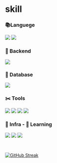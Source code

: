 # skill<br>

### 📚Languege <br>
<img src="https://img.shields.io/badge/Java-ED8B00?style=for-the-badge&logo=openjdk&logoColor=white"/> <img src="https://img.shields.io/badge/Python-14354C?style=for-the-badge&logo=python&logoColor=white"/>

### 📐 Backend <br>
<img src="https://img.shields.io/badge/Spring-6DB33F?style=for-the-badge&logo=spring&logoColor=white"/>

### 💾 Database <br>
<img src="https://img.shields.io/badge/MySQL-00000F?style=for-the-badge&logo=mysql&logoColor=white"/>

### ✂️ Tools <br>
<img src="https://img.shields.io/badge/GitHub-100000?style=for-the-badge&logo=github&logoColor=white"/> <img src="https://img.shields.io/badge/Notion-000000?style=for-the-badge&logo=notion&logoColor=white"/> <img src="https://img.shields.io/badge/Slack-4A154B?style=for-the-badge&logo=slack&logoColor=white"/> <img src="https://img.shields.io/badge/Discord-7289DA?style=for-the-badge&logo=discord&logoColor=white"/>

### 🏢 Infra - 🏃 Learning <br>
<img src="https://img.shields.io/badge/docker-%230db7ed.svg?style=for-the-badge&logo=docker&logoColor=white"/> <img src="https://img.shields.io/badge/Jenkins-D24939?style=for-the-badge&logo=Jenkins&logoColor=white"/> <img src="https://img.shields.io/badge/kubernetes-%23326ce5.svg?style=for-the-badge&logo=kubernetes&logoColor=white"/> <br>

<br>

[![GitHub Streak](https://github-readme-streak-stats.herokuapp.com/?user=Jiggy97&theme=defualt)](https://git.io/streak-stats)
